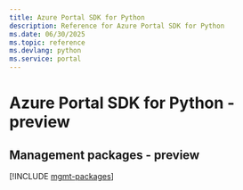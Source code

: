 ```yaml
---
title: Azure Portal SDK for Python
description: Reference for Azure Portal SDK for Python
ms.date: 06/30/2025
ms.topic: reference
ms.devlang: python
ms.service: portal
---
```

# Azure Portal SDK for Python - preview

## Management packages - preview
[!INCLUDE [mgmt-packages](portal-mgmt-index.md)]